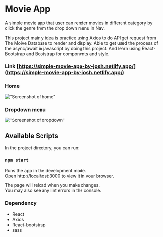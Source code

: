 # Movie App

A simple movie app that user can render movies in different category by click the genre from the drop down menu in Nav.

This project mainly idea is practice using Axios to do API get request from The Moive Database to render and display. Able to get used the process of the async/await in javascript by doing this project. And learn using React-Bootstrap and Bootstrap for components and style.

### Link [https://simple-movie-app-by-josh.netlify.app/](https://simple-movie-app-by-josh.netlify.app/)

### Home

!["Screenshot of home"](https://github.com/xli52/final/blob/main/client/docs/images/home_page.png?raw=true)

### Dropdown menu

!["Screenshot of dropdown"](https://github.com/xli52/final/blob/main/client/docs/images/home_page.png?raw=true)

## Available Scripts

In the project directory, you can run:

### `npm start`

Runs the app in the development mode.\
Open [http://localhost:3000](http://localhost:3000) to view it in your browser.

The page will reload when you make changes.\
You may also see any lint errors in the console.

### Dependency

- React
- Axios
- React-bootstrap
- sass
